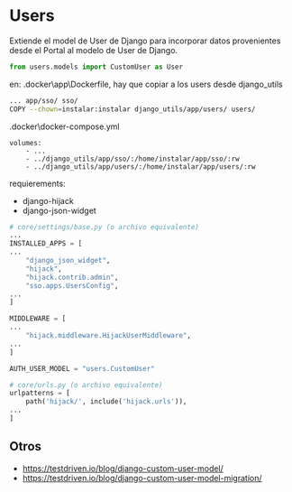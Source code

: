 # Users

Extiende el model de User de Django para incorporar datos provenientes desde el Portal al modelo de User de Django.

```python
from users.models import CustomUser as User
```

en: .docker\app\Dockerfile, hay que copiar a los users desde django_utils

``` sh
... app/sso/ sso/
COPY --chown=instalar:instalar django_utils/app/users/ users/
```


.docker\docker-compose.yml

```
volumes:
    - ...
    - ../django_utils/app/sso/:/home/instalar/app/sso/:rw
    - ../django_utils/app/users/:/home/instalar/app/users/:rw
```

requierements:

- django-hijack
- django-json-widget

```python
# core/settings/base.py (o archivo equivalente)
...
INSTALLED_APPS = [
...
    "django_json_widget", 
    "hijack", 
    "hijack.contrib.admin",
    "sso.apps.UsersConfig",
...
]

MIDDLEWARE = [
...
    "hijack.middleware.HijackUserMiddleware",
...
]

AUTH_USER_MODEL = "users.CustomUser"
```

```python
# core/urls.py (o archivo equivalente)
urlpatterns = [
    path('hijack/', include('hijack.urls')),
...
]
```


## Otros

- https://testdriven.io/blog/django-custom-user-model/
- https://testdriven.io/blog/django-custom-user-model-migration/
